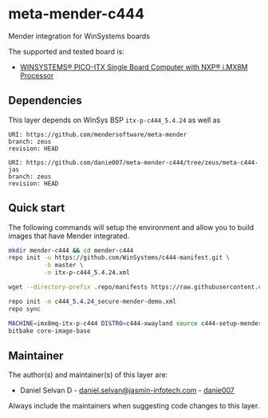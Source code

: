 # meta-mender-c444

Mender integration for WinSystems boards

The supported and tested board is:

- [WINSYSTEMS® PICO-ITX Single Board Computer with NXP® i.MX8M Processor](https://www.winsystems.com/product/itx-p-c444/)

## Dependencies

This layer depends on WinSys BSP `itx-p-c444_5.4.24` as well as

```
URI: https://github.com/mendersoftware/meta-mender
branch: zeus
revision: HEAD

URI: https://github.com/danie007/meta-mender-c444/tree/zeus/meta-c444-jas
branch: zeus
revision: HEAD
```

## Quick start

The following commands will setup the environment and allow you to build images
that have Mender integrated.

```bash
mkdir mender-c444 && cd mender-c444
repo init -u https://github.com/WinSystems/c444-manifest.git \
          -b master \
          -m itx-p-c444_5.4.24.xml

wget --directory-prefix .repo/manifests https://raw.githubusercontent.com/danie007/meta-mender-c444/zeus/meta-mender-c444/scripts/c444_5.4.24_secure-mender-demo.xml

repo init -m c444_5.4.24_secure-mender-demo.xml
repo sync

MACHINE=imx8mq-itx-p-c444 DISTRO=c444-xwayland source c444-setup-mender.sh -b build
bitbake core-image-base
```

## Maintainer

The author(s) and maintainer(s) of this layer are:

- Daniel Selvan D - <daniel.selvan@jasmin-infotech.com> - [danie007](https://github.com/danie007)

Always include the maintainers when suggesting code changes to this layer.
